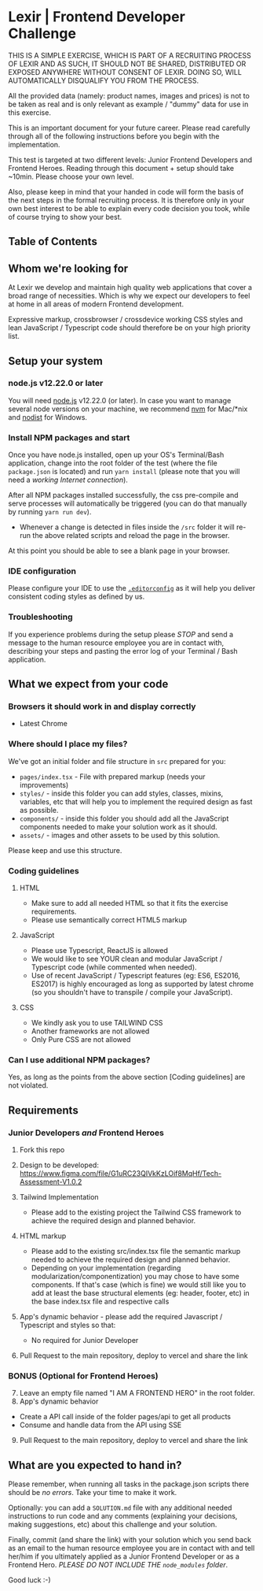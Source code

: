 # Lexir | Frontend Developer Challenge

THIS IS A SIMPLE EXERCISE, WHICH IS PART OF A RECRUITING PROCESS OF LEXIR AND AS SUCH, IT SHOULD NOT BE SHARED, DISTRIBUTED OR EXPOSED ANYWHERE WITHOUT CONSENT OF LEXIR. DOING SO, WILL AUTOMATICALLY DISQUALIFY YOU FROM THE PROCESS.

All the provided data (namely: product names, images and prices) is not to be taken as real and is only relevant as example / "dummy" data for use in this exercise.

This is an important document for your future career. Please read carefully through all of the following instructions before you begin with the implementation.

This test is targeted at two different levels: Junior Frontend Developers and Frontend Heroes. Reading through this document + setup should take ~10min. Please choose your own level.

Also, please keep in mind that your handed in code will form the basis of the next steps in the formal recruiting process. It is therefore only in your own best interest to be able to explain every code decision you took, while of course trying to show your best.

## Table of Contents

## Whom we're looking for

At Lexir we develop and maintain high quality web applications that cover a broad range of necessities. Which is why we expect our developers to feel at home in all areas of modern Frontend development.

Expressive markup, crossbrowser / crossdevice working CSS styles and lean JavaScript / Typescript code should therefore be on your high priority list.

## Setup your system

### node.js v12.22.0 or later

You will need [node.js](https://nodejs.org/) v12.22.0 (or later). In case you want to manage several node versions on your machine, we recommend [nvm](https://github.com/creationix/nvm) for Mac/\*nix and [nodist](https://github.com/marcelklehr/nodist) for Windows.

### Install NPM packages and start

Once you have node.js installed, open up your OS's Terminal/Bash application, change into the root folder of the test (where the file `package.json` is located) and run `yarn install` (please note that you will need a _working Internet connection_).

After all NPM packages installed successfully, the css pre-compile and serve processes will automatically be triggered (you can do that manually by running `yarn run dev`).

-   Whenever a change is detected in files inside the `/src` folder it will re-run the above related scripts and reload the page in the browser.

At this point you should be able to see a blank page in your browser.

### IDE configuration

Please configure your IDE to use the [`.editorconfig`](http://editorconfig.org/#download) as it will help you deliver consistent coding styles as defined by us.

### Troubleshooting

If you experience problems during the setup please _STOP_ and send a message to the human resource employee you are in contact with, describing your steps and pasting the error log of your Terminal / Bash application.

## What we expect from your code

### Browsers it should work in and display correctly

-   Latest Chrome

### Where should I place my files?

We've got an initial folder and file structure in `src` prepared for you:

-   `pages/index.tsx` - File with prepared markup (needs your improvements)
-   `styles/` - inside this folder you can add styles, classes, mixins, variables, etc that will help you to implement the required design as fast as possible.
-   `components/` - inside this folder you should add all the JavaScript components needed to make your solution work as it should.
-   `assets/` - images and other assets to be used by this solution.

Please keep and use this structure.

### Coding guidelines

1.  HTML

    -   Make sure to add all needed HTML so that it fits the exercise requirements.
    -   Please use semantically correct HTML5 markup

2.  JavaScript

    -   Please use Typescript, ReactJS is allowed
    -   We would like to see YOUR clean and modular JavaScript / Typescript code (while commented when needed).
    -   Use of recent JavaScript / Typescript features (eg: ES6, ES2016, ES2017) is highly encouraged as long as supported by latest chrome (so you shouldn't have to transpile / compile your JavaScript).

3.  CSS

    -   We kindly ask you to use TAILWIND CSS
    -   Another frameworks are not allowed
    -   Only Pure CSS are not allowed

### Can I use additional NPM packages?

Yes, as long as the points from the above section [Coding guidelines] are not violated.

## Requirements

### Junior Developers _and_ Frontend Heroes

1. Fork this repo
2. Design to be developed: https://www.figma.com/file/G1uRC23QIVkKzLOif8MqHf/Tech-Assessment-V1.0.2
3. Tailwind Implementation
    - Please add to the existing project the Tailwind CSS framework to achieve the required design and planned behavior.
4. HTML markup

    - Please add to the existing src/index.tsx file the semantic markup needed to achieve the required design and planned behavior.
    - Depending on your implementation (regarding modularization/componentization) you may chose to have some components. If that's case (which is fine) we would still like you to add at least the base structural elements (eg: header, footer, etc) in the base index.tsx file and respective calls

5. App's dynamic behavior - please add the required Javascript / Typescript and styles so that:
    - No required for Junior Developer
6. Pull Request to the main repository, deploy to vercel and share the link

### BONUS (Optional for Frontend Heroes)

7.  Leave an empty file named "I AM A FRONTEND HERO" in the root folder.
8.  App's dynamic behavior

-   Create a API call inside of the folder pages/api to get all products
-   Consume and handle data from the API using SSE

9. Pull Request to the main repository, deploy to vercel and share the link

## What are you expected to hand in?

Please remember, when running all tasks in the package.json scripts there should be _no errors_. Take your time to make it work.

Optionally: you can add a `SOLUTION.md` file with any additional needed instructions to run code and any comments (explaining your decisions, making suggestions, etc) about this challenge and your solution.

Finally, commit (and share the link) with your solution which you send back as an email to the human resource employee you are in contact with and tell her/him if you ultimately applied as a Junior Frontend Developer or as a Frontend Hero. _PLEASE DO NOT INCLUDE THE `node_modules` folder_.

Good luck :-)
